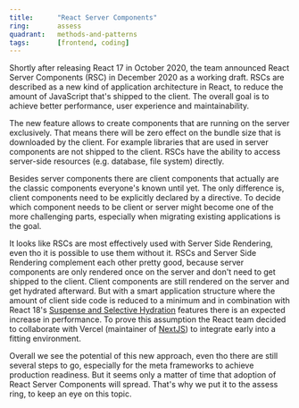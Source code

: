 ```yaml
---
title:      "React Server Components"
ring:       assess
quadrant:   methods-and-patterns
tags:       [frontend, coding]
---
```


Shortly after releasing React 17 in October 2020, the team announced React Server Components (RSC) in December 2020 as a working draft.
RSCs are described as a new kind of application architecture in React, to reduce the amount of JavaScript that's shipped to the client.
The overall goal is to achieve better performance, user experience and maintainability.

The new feature allows to create components that are running on the server exclusively. That means there will be zero
effect on the bundle size that is downloaded by the client. For example libraries that are used in server components are
not shipped to the client. RSCs have the ability to access server-side resources (e.g. database, file system) directly.

Besides server components there are client components that actually are the classic components everyone's known until yet.
The only difference is, client components need to be explicitly declared by a directive. To decide which component needs
to be client or server might become one of the more challenging parts, especially when migrating existing applications is
the goal.

It looks like RSCs are most effectively used with Server Side Rendering, even tho it is possible to use them without it.
RSCs and Server Side Rendering complement each other pretty good, because server components are only rendered once on the server and
don't need to get shipped to the client. Client components are still rendered on the server and get hydrated afterward.
But with a smart application structure where the amount of client side code is reduced to a minimum and in combination
with React 18's [Suspense and Selective Hydration](https://github.com/reactwg/react-18/discussions/37) features there is an expected increase in performance. To prove this assumption the React team
decided to collaborate with Vercel (maintainer of [NextJS](/languages-and-frameworks/next-js.html)) to integrate early into a fitting environment.

Overall we see the potential of this new approach, even tho there are still several steps to go, especially for the meta
frameworks to achieve production readiness. But it seems only a matter of time that adoption of React Server Components
will spread. That's why we put it to the assess ring, to keep an eye on this topic.

